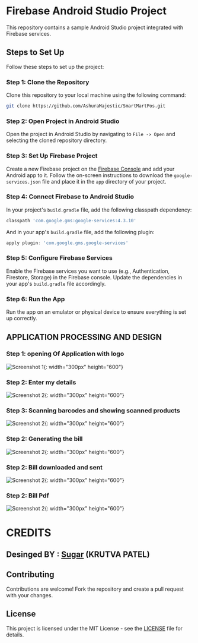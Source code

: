 # Firebase Android Studio Project

This repository contains a sample Android Studio project integrated with Firebase services.

## Steps to Set Up

Follow these steps to set up the project:

### Step 1: Clone the Repository
Clone this repository to your local machine using the following command:

```bash
git clone https://github.com/AshuraMajestic/SmartMartPos.git
```

### Step 2: Open Project in Android Studio
Open the project in Android Studio by navigating to `File -> Open` and selecting the cloned repository directory.

### Step 3: Set Up Firebase Project
Create a new Firebase project on the [Firebase Console](https://console.firebase.google.com/) and add your Android app to it. Follow the on-screen instructions to download the `google-services.json` file and place it in the `app` directory of your project.

### Step 4: Connect Firebase to Android Studio
In your project's `build.gradle` file, add the following classpath dependency:

```gradle
classpath 'com.google.gms:google-services:4.3.10'
```

And in your app's `build.gradle` file, add the following plugin:

```gradle
apply plugin: 'com.google.gms.google-services'
```

### Step 5: Configure Firebase Services
Enable the Firebase services you want to use (e.g., Authentication, Firestore, Storage) in the Firebase console. Update the dependencies in your app's `build.gradle` file accordingly.

### Step 6: Run the App
Run the app on an emulator or physical device to ensure everything is set up correctly.

## APPLICATION PROCESSING AND DESIGN

### Step 1: opening Of Application with logo

![Screenshot 1](screenshots/1.jpg){: width="300px" height="600"}


### Step 2: Enter my details

![Screenshot 2](screenshots/2.jpg){: width="300px" height="600"}

### Step 3: Scanning barcodes and showing scanned products

![Screenshot 2](screenshots/3.jpg){: width="300px" height="600"}

### Step 2: Generating the bill

![Screenshot 2](screenshots/4.jpg){: width="300px" height="600"}


### Step 2: Bill downloaded and sent

![Screenshot 2](screenshots/5.jpg){: width="300px" height="600"}


### Step 2: Bill Pdf

![Screenshot 2](screenshots/6.jpg){: width="300px" height="600"}


# CREDITS
## Desinged BY : [Sugar]([URL](https://github.com/SuGAr9807)) (KRUTVA PATEL)

## Contributing

Contributions are welcome! Fork the repository and create a pull request with your changes.

## License

This project is licensed under the MIT License - see the [LICENSE](LICENSE) file for details.
